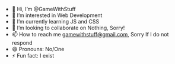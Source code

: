 - 👋 Hi, I’m @GameWithStuff
- 👀 I’m interested in Web Development
- 🌱 I’m currently learning JS and CSS
- 💞️ I’m looking to collaborate on Nothing, Sorry!
- 📫 How to reach me gamewithstuff@gmail.com, Sorry If I do not respond 
- 😄 Pronouns: No/One
- ⚡ Fun fact: I exist


